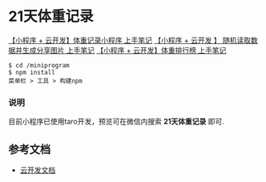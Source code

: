 # 21天体重记录

[【小程序 + 云开发】体重记录小程序 上手笔记](https://juejin.im/post/5d359484f265da1bb5653716)
[【小程序 + 云开发 】 随机读取数据并生成分享图片 上手笔记](https://juejin.im/post/5d3939e651882557d67fed9d)
[【小程序 + 云开发】体重排行榜 上手笔记](https://juejin.im/post/5d440a88f265da03b94fd5b1)

```sshel
$ cd /miniprogram
$ npm install
菜单栏 > 工具 > 构建npm

```

### 说明
目前小程序已使用taro开发，预览可在微信内搜索 **21天体重记录** 即可.


## 参考文档

- [云开发文档](https://developers.weixin.qq.com/miniprogram/dev/wxcloud/basis/getting-started.html)

